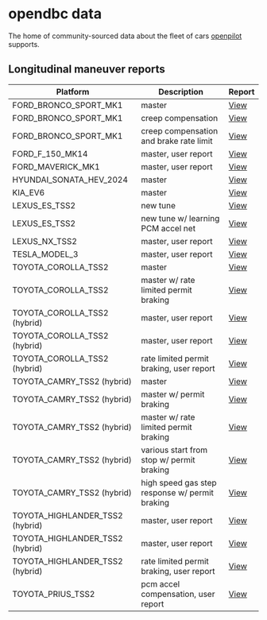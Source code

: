 # opendbc data

The home of community-sourced data about the fleet of cars [openpilot](https://github.com/commaai/openpilot) supports.

## Longitudinal maneuver reports

| Platform                        | Description                                    | Report                                                                                         |
|---------------------------------|------------------------------------------------|------------------------------------------------------------------------------------------------|
| FORD_BRONCO_SPORT_MK1           | master                                         | [View](longitudinal_reports/FORD_BRONCO_SPORT_MK1_b9d015f8ff659e1e_0000043a--98baf2b862.html)  |
| FORD_BRONCO_SPORT_MK1           | creep compensation                             | [View](longitudinal_reports/FORD_BRONCO_SPORT_MK1_b9d015f8ff659e1e_00000494--6f8f5b9bd5.html)  |
| FORD_BRONCO_SPORT_MK1           | creep compensation and brake rate limit        | [View](longitudinal_reports/FORD_BRONCO_SPORT_MK1_b9d015f8ff659e1e_00000505--17d2ede641.html)  |
| FORD_F_150_MK14                 | master, user report                            | [View](longitudinal_reports/FORD_F_150_MK14_e36b272d5679115f_000000bb--41f562d6c4.html)        |
| FORD_MAVERICK_MK1               | master, user report                            | [View](longitudinal_reports/FORD_MAVERICK_MK1_6cc716ffa2eb1f32_00000007--2a12e72bc9.html)      |
| HYUNDAI_SONATA_HEV_2024         | master                                         | [View](longitudinal_reports/HYUNDAI_SONATA_HEV_2024_bc40c72b728178f2_00000006--ee76ae8c42.html)|
| KIA_EV6                         | master                                         | [View](longitudinal_reports/KIA_EV6_09ed4c7e7b4937fb_00000208--b531b1cb05.html)                |
| LEXUS_ES_TSS2                   | new tune                                       | [View](longitudinal_reports/LEXUS_ES_TSS2_57048cfce01d9625_00000316--44084725e9.html)          |
| LEXUS_ES_TSS2                   | new tune w/ learning PCM accel net             | [View](longitudinal_reports/LEXUS_ES_TSS2_57048cfce01d9625_000002f2--8e0323dcd4.html)          |
| LEXUS_NX_TSS2                   | master, user report                            | [View](longitudinal_reports/LEXUS_NX_TSS2_638cbbe25b377cd1_00000025--94f1abbe23.html)          |
| TESLA_MODEL_3                   | master, user report                            | [View](longitudinal_reports/TESLA_MODEL_3_c0fe59cc1ebbd1b3_0000000f--06e674a8d7.html)          |
| TOYOTA_COROLLA_TSS2             | master                                         | [View](longitudinal_reports/TOYOTA_COROLLA_TSS2_a2bddce0b6747e10_000002a8--842d636732.html)    |
| TOYOTA_COROLLA_TSS2             | master w/ rate limited permit braking          | [View](longitudinal_reports/TOYOTA_COROLLA_TSS2_a2bddce0b6747e10_000003a9--cbb0f4bdcc.html)    |
| TOYOTA_COROLLA_TSS2 (hybrid)    | master, user report                            | [View](longitudinal_reports/TOYOTA_COROLLA_TSS2_7c7d3d5e5ff31d51_00000017--84c3f8cedf.html)    |
| TOYOTA_COROLLA_TSS2 (hybrid)    | master, user report                            | [View](longitudinal_reports/TOYOTA_COROLLA_TSS2_c16896da5621b481_00000038--ba29565d02.html)    |
| TOYOTA_COROLLA_TSS2 (hybrid)    | rate limited permit braking, user report       | [View](longitudinal_reports/TOYOTA_COROLLA_TSS2_c16896da5621b481_00000005--224246799e.html)    |
| TOYOTA_CAMRY_TSS2 (hybrid)      | master                                         | [View](longitudinal_reports/TOYOTA_CAMRY_TSS2_6483a59cd49b6650_00000068--f3684c0b08.html)      |
| TOYOTA_CAMRY_TSS2 (hybrid)      | master w/ permit braking                       | [View](longitudinal_reports/TOYOTA_CAMRY_TSS2_08e4c2a99df165b1_00000307--d00f531092.html)      |
| TOYOTA_CAMRY_TSS2 (hybrid)      | master w/ rate limited permit braking          | [View](longitudinal_reports/TOYOTA_CAMRY_TSS2_6483a59cd49b6650_00000062--f6537659bd.html)      |
| TOYOTA_CAMRY_TSS2 (hybrid)      | various start from stop w/ permit braking      | [View](longitudinal_reports/TOYOTA_CAMRY_TSS2_7852e9f76b7e6e8a_0000002f--b994f1c411.html)      |
| TOYOTA_CAMRY_TSS2 (hybrid)      | high speed gas step response w/ permit braking | [View](longitudinal_reports/TOYOTA_CAMRY_TSS2_7852e9f76b7e6e8a_00000032--0e0ac9c0d1.html)      |
| TOYOTA_HIGHLANDER_TSS2 (hybrid) | master, user report                            | [View](longitudinal_reports/TOYOTA_HIGHLANDER_TSS2_a447729c1d15ff89_00000063--937039a5e9.html) |
| TOYOTA_HIGHLANDER_TSS2 (hybrid) | master, user report                            | [View](longitudinal_reports/TOYOTA_HIGHLANDER_TSS2_a447729c1d15ff89_00000022--b222911f07.html) |
| TOYOTA_HIGHLANDER_TSS2 (hybrid) | rate limited permit braking, user report       | [View](longitudinal_reports/TOYOTA_HIGHLANDER_TSS2_a447729c1d15ff89_0000000f--0f720dfa3a.html) |
| TOYOTA_PRIUS_TSS2               | pcm accel compensation, user report            | [View](longitudinal_reports/TOYOTA_PRIUS_TSS2_74b008694de53cc1_00000034--0faa8ed1ab.html)      |

